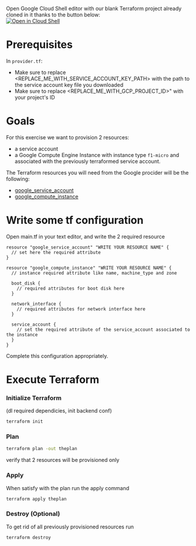 Open Google Cloud Shell editor with our blank Terraform project already cloned in it thanks to the button below:  
[![Open in Cloud Shell](https://gstatic.com/cloudssh/images/open-btn.svg)](https://shell.cloud.google.com/cloudshell/editor?cloudshell_git_repo=https://github.com/corentinl/terraform-gcp-example-blank.git)

# Prerequisites

In `provider.tf`:
- Make sure to replace <REPLACE_ME_WITH_SERVICE_ACCOUNT_KEY_PATH> with the path to the service account key file you downloaded
- Make sure to replace <REPLACE_ME_WITH_GCP_PROJECT_ID>" with your project's ID

# Goals
For this exercise we want to provision 2 resources:
- a service account
- a Google Compute Engine Instance with instance type `f1-micro` and associated with the previously terraformed service account.

The Terraform resources you will need from the Google procider will be the following:
- [google_service_account](https://registry.terraform.io/providers/hashicorp/google/latest/docs/resources/google_service_account)
- [google_compute_instance](https://registry.terraform.io/providers/hashicorp/google/latest/docs/resources/compute_instance)


# Write some tf configuration

Open main.tf in your text editor, and write the 2 required resource
```hcl
resource "google_service_account" "WRITE YOUR RESOURCE NAME" {
  // set here the required attribute
}

resource "google_compute_instance" "WRITE YOUR RESOURCE NAME" {
  // instance required attribute like name, machine_type and zone

  boot_disk {
    // required attributes for boot disk here
  }

  network_interface {
    // required attributes for network interface here
  }

  service_account {
    // set the required attribute of the service_account associated to the instance
  }
}

```

Complete this configuration appropriately.

# Execute Terraform

### Initialize Terraform  
(dl required dependicies, init backend conf)
```bash
terraform init
```

### Plan
```bash
terraform plan -out theplan
```
verify that 2 resources will be provisioned only


### Apply  
When satisfy with the plan run the apply command
```bash
terraform apply theplan
```

### Destroy (Optional)   
To get rid of all previously provisioned resources run
```bash
terraform destroy
```
